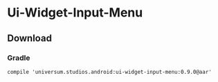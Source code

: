 Ui-Widget-Input-Menu
===============

## Download ##

### Gradle ###

    compile 'universum.studios.android:ui-widget-input-menu:0.9.0@aar'
